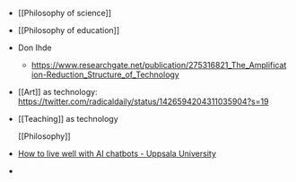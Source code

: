 - [[Philosophy of science]]
- [[Philosophy of education]]
- Don Ihde
	- https://www.researchgate.net/publication/275316821_The_Amplification-Reduction_Structure_of_Technology
- [[Art]] as technology:
  https://twitter.com/radicaldaily/status/1426594204311035904?s=19
- [[Teaching]] as technology
  
  [[Philosophy]]
- [How to live well with AI chatbots - Uppsala University](https://www.uu.se/en/news/2023/2023-08-10-how-to-live-well-with-ai-chatbots)
-